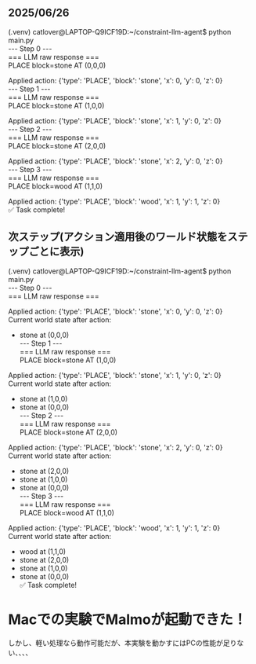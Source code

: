 ## 2025/06/26  


(.venv) catlover@LAPTOP-Q9ICF19D:~/constraint-llm-agent$ python main.py  
--- Step 0 ---  
=== LLM raw response ===  
PLACE block=stone AT (0,0,0)  

Applied action: {'type': 'PLACE', 'block': 'stone', 'x': 0, 'y': 0, 'z': 0}  
--- Step 1 ---  
=== LLM raw response ===  
PLACE block=stone AT (1,0,0)  

Applied action: {'type': 'PLACE', 'block': 'stone', 'x': 1, 'y': 0, 'z': 0}  
--- Step 2 ---  
=== LLM raw response ===  
PLACE block=stone AT (2,0,0)  

Applied action: {'type': 'PLACE', 'block': 'stone', 'x': 2, 'y': 0, 'z': 0}  
--- Step 3 ---  
=== LLM raw response ===  
PLACE block=wood AT (1,1,0)  

Applied action: {'type': 'PLACE', 'block': 'wood', 'x': 1, 'y': 1, 'z': 0}  
✅ Task complete!  

## 次ステップ(アクション適用後のワールド状態をステップごとに表示)  

(.venv) catlover@LAPTOP-Q9ICF19D:~/constraint-llm-agent$ python main.py  
--- Step 0 ---  
=== LLM raw response ===  

Applied action: {'type': 'PLACE', 'block': 'stone', 'x': 0, 'y': 0, 'z': 0}  
Current world state after action:  
  - stone at (0,0,0)  
--- Step 1 ---  
=== LLM raw response ===  
PLACE block=stone AT (1,0,0)  

Applied action: {'type': 'PLACE', 'block': 'stone', 'x': 1, 'y': 0, 'z': 0}  
Current world state after action:  
  - stone at (1,0,0)  
  - stone at (0,0,0)  
--- Step 2 ---  
=== LLM raw response ===  
PLACE block=stone AT (2,0,0)  

Applied action: {'type': 'PLACE', 'block': 'stone', 'x': 2, 'y': 0, 'z': 0}  
Current world state after action:  
  - stone at (2,0,0)  
  - stone at (1,0,0)  
  - stone at (0,0,0)  
--- Step 3 ---  
=== LLM raw response ===  
PLACE block=wood AT (1,1,0)  

Applied action: {'type': 'PLACE', 'block': 'wood', 'x': 1, 'y': 1, 'z': 0}  
Current world state after action:  
  - wood at (1,1,0)  
  - stone at (2,0,0)  
  - stone at (1,0,0)  
  - stone at (0,0,0)  
✅ Task complete!  



# Macでの実験でMalmoが起動できた！
しかし、軽い処理なら動作可能だが、本実験を動かすにはPCの性能が足りない、、、、
